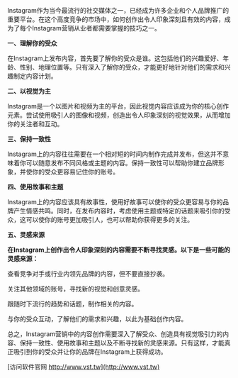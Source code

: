 Instagram作为当今最流行的社交媒体之一，已经成为许多企业和个人品牌推广的重要平台。在这个高度竞争的市场中，如何创作出令人印象深刻且有效的内容，成为了每个Instagram营销从业者都需要掌握的技巧之一。

**一、理解你的受众**

在Instagram上发布内容，首先要了解你的受众是谁。这包括他们的兴趣爱好、年龄、性别、地理位置等。只有深入了解你的受众，才能更好地针对他们的需求和兴趣制定内容计划。

**二、以视觉为主**

Instagram是一个以图片和视频为主的平台，因此视觉内容应该成为你的核心创作元素。尝试使用吸引人的图像和视频，创造出令人印象深刻的视觉效果，从而增加你的关注者和互动。

**三、保持一致性**

Instagram上的内容往往需要在一个相对短的时间内制作完成并发布，但这并不意味着你可以随意发布不同风格或主题的内容。保持一致性可以帮助你建立品牌形象，并使你的受众更容易记住你的账号。

**四、使用故事和主题**

Instagram上的内容应该具有故事性，使用好故事可以使你的受众更容易与你的品牌产生情感共鸣。同时，在发布内容时，考虑使用主题或特定的话题来吸引你的受众，这可以使你的账号更加吸引人，也可以帮助你获得更多的关注。

**五、灵感来源**

**在Instagram上创作出令人印象深刻的内容需要不断寻找灵感。以下是一些可能的灵感来源：**

查看竞争对手或行业内领先品牌的内容，但不要直接抄袭。

关注其他领域的账号，寻找新的视觉和创意灵感。

跟随时下流行的趋势和话题，制作相关的内容。

与你的受众互动，了解他们的需求和兴趣，以此为基础创作内容。

总之，Instagram营销中的内容创作需要深入了解受众、创造具有视觉吸引力的内容、保持一致性、使用故事和主题以及不断寻找新的灵感来源。只有这样，才能真正吸引到你的受众并让你的品牌在Instagram上获得成功。


[访问软件官网 http://www.vst.tw](http://www.vst.tw)
